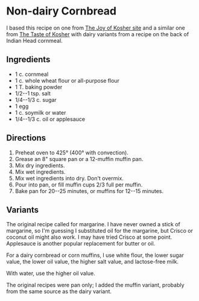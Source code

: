 # Non-dairy Cornbread

I based this recipe on one from [The Joy of Kosher site](http://www.joyofkosher.com/recipes/non-dairy-cornbread/) and a similar one from [The Taste of Kosher](https://www.thetasteofkosher.com/dairy-free-cornbread/#mv-creation-91-jtr) with dairy variants from a recipe on the back of Indian Head cornmeal.

## Ingredients

* 1 c. cornmeal
* 1 c. whole wheat flour or all-purpose flour
* 1 T. baking powder
* 1/2--1 tsp. salt
* 1/4--1/3 c. sugar
* 1 egg
* 1 c. soymilk or water
* 1/4--1/3 c. oil or applesauce

## Directions

1. Preheat oven to 425° (400° with convection).
2. Grease an 8" square pan or a 12-muffin muffin pan. 
2. Mix dry ingredients.
3. Mix wet ingredients.
3. Mix wet ingredients into dry.  Don't overmix.
4. Pour into pan, or fill muffin cups 2/3 full per muffin.
5. Bake pan for 20--25 minutes, or muffins for 12--15 minutes.

## Variants

The original recipe called for margarine.  I have never owned a stick of margarine, so I'm guessing I substituted oil for the margarine, but Crisco or coconut oil might also work.  I may have tried Crisco at some point.  Applesauce is another popular replacement for butter or oil.

For a dairy cornbread or corn muffins, I use white flour, the lower sugar value, the lower oil value, the higher salt value, and lactose-free milk.

With water, use the higher oil value.

The original recipes were pan only; I added the muffin variant, probably from the same source as the dairy variant.



